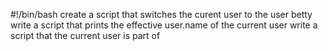 #!/bin/bash 
create a script that switches the curent user to the user betty
write a script that prints the effective user.name of the current user
write a script that the current user is part of
